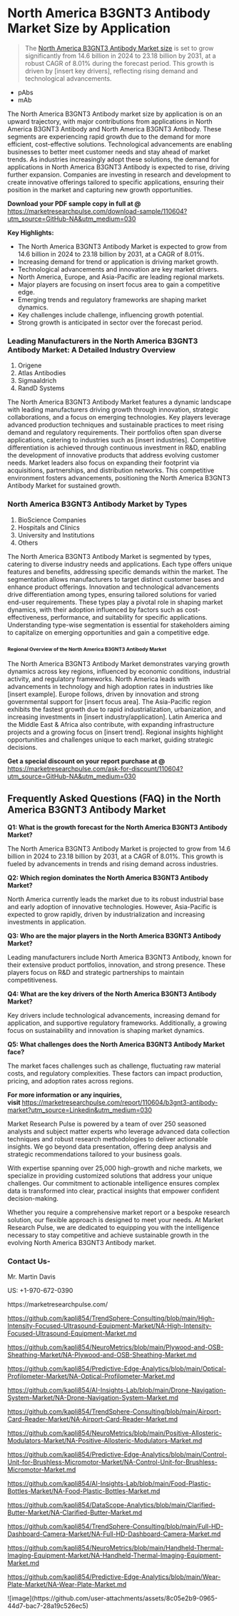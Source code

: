 <h1>North America B3GNT3 Antibody Market&nbsp;Size by Application</h1><blockquote><p>The <a href="https://marketresearchpulse.com/download-sample/110604?utm_source=GitHub-NA&amp;utm_medium=030">North America B3GNT3 Antibody Market size</a> is set to grow significantly from 14.6 billion in 2024 to 23.18 billion by 2031, at a robust CAGR of 8.01% during the forecast period. This growth is driven by [insert key drivers], reflecting rising demand and technological advancements.</p></blockquote><ul><li>pAbs<li> mAb</li></ul><p>The North America B3GNT3 Antibody market size by application is on an upward trajectory, with major contributions from applications in North America B3GNT3 Antibody and North America B3GNT3 Antibody. These segments are experiencing rapid growth due to the demand for more efficient, cost-effective solutions. Technological advancements are enabling businesses to better meet customer needs and stay ahead of market trends. As industries increasingly adopt these solutions, the demand for applications in North America B3GNT3 Antibody is expected to rise, driving further expansion. Companies are investing in research and development to create innovative offerings tailored to specific applications, ensuring their position in the market and capturing new growth opportunities.</p><p><strong>Download your PDF sample copy in full at @ </strong><a href="https://marketresearchpulse.com/download-sample/110604?utm_source=GitHub-NA&amp;utm_medium=030">https://marketresearchpulse.com/download-sample/110604?utm_source=GitHub-NA&amp;utm_medium=030</a></p><p><strong>Key Highlights: </strong></p><ul><li>The North America B3GNT3 Antibody Market is expected to grow from 14.6 billion in 2024 to 23.18 billion by 2031, at a CAGR of 8.01%.</li><li>Increasing demand for trend or application is driving market growth.</li><li>Technological advancements and innovation are key market drivers.</li><li>North America, Europe, and Asia-Pacific are leading regional markets.</li><li>Major players are focusing on insert focus area to gain a competitive edge.</li><li>Emerging trends and regulatory frameworks are shaping market dynamics.</li><li>Key challenges include challenge, influencing growth potential.</li><li>Strong growth is anticipated in sector over the forecast period.</li></ul><h3>Leading Manufacturers in the North America B3GNT3 Antibody Market: A Detailed Industry Overview</h3><ol><li>Origene</li><li>Atlas Antibodies</li><li>Sigmaaldrich</li><li>RandD Systems</li></ol><div class="flex max-w-full flex-col flex-grow"><div class="min-h-8 text-message flex w-full flex-col items-end gap-2 whitespace-normal break-words [.text-message+&amp;]:mt-5" dir="auto" data-message-author-role="assistant" data-message-id="fd8432e4-4910-450d-b182-61b7bfb0a01f" data-message-model-slug="gpt-4o"><div class="flex w-full flex-col gap-1 empty:hidden first:pt-[3px]"><div class="markdown prose w-full break-words dark:prose-invert light"><p>The North America B3GNT3 Antibody Market features a dynamic landscape with leading manufacturers driving growth through innovation, strategic collaborations, and a focus on emerging technologies. Key players leverage advanced production techniques and sustainable practices to meet rising demand and regulatory requirements. Their portfolios often span diverse applications, catering to industries such as [insert industries]. Competitive differentiation is achieved through continuous investment in R&amp;D, enabling the development of innovative products that address evolving customer needs. Market leaders also focus on expanding their footprint via acquisitions, partnerships, and distribution networks. This competitive environment fosters advancements, positioning the North America B3GNT3 Antibody Market for sustained growth.</p></div></div></div></div><h3>North America B3GNT3 Antibody Market by Types</h3><ol><li>BioScience Companies<li> Hospitals and Clinics<li> University and Institutions<li> Others</li></ol><div class="flex max-w-full flex-col flex-grow"><div class="min-h-8 text-message flex w-full flex-col items-end gap-2 whitespace-normal break-words [.text-message+&amp;]:mt-5" dir="auto" data-message-author-role="assistant" data-message-id="084470be-0bb7-4664-bddf-5156b4f41249" data-message-model-slug="gpt-4o-mini"><div class="flex w-full flex-col gap-1 empty:hidden first:pt-[3px]"><div class="markdown prose w-full break-words dark:prose-invert light"><p>The North America B3GNT3 Antibody Market is segmented by types, catering to diverse industry needs and applications. Each type offers unique features and benefits, addressing specific demands within the market. The segmentation allows manufacturers to target distinct customer bases and enhance product offerings. Innovation and technological advancements drive differentiation among types, ensuring tailored solutions for varied end-user requirements. These types play a pivotal role in shaping market dynamics, with their adoption influenced by factors such as cost-effectiveness, performance, and suitability for specific applications. Understanding type-wise segmentation is essential for stakeholders aiming to capitalize on emerging opportunities and gain a competitive edge.</p></div></div></div></div><h3><span style="font-size: 11px;">Regional Overview of the North America B3GNT3 Antibody Market</span></h3><div class="flex max-w-full flex-col flex-grow"><div class="min-h-8 text-message flex w-full flex-col items-end gap-2 whitespace-normal break-words [.text-message+&amp;]:mt-5" dir="auto" data-message-author-role="assistant" data-message-id="e9038762-ce64-4e30-91c9-9bd413514231" data-message-model-slug="gpt-4o-mini"><div class="flex w-full flex-col gap-1 empty:hidden first:pt-[3px]"><div class="markdown prose w-full break-words dark:prose-invert light"><p>The North America B3GNT3 Antibody Market demonstrates varying growth dynamics across key regions, influenced by economic conditions, industrial activity, and regulatory frameworks. North America leads with advancements in technology and high adoption rates in industries like [insert example]. Europe follows, driven by innovation and strong governmental support for [insert focus area]. The Asia-Pacific region exhibits the fastest growth due to rapid industrialization, urbanization, and increasing investments in [insert industry/application]. Latin America and the Middle East &amp; Africa also contribute, with expanding infrastructure projects and a growing focus on [insert trend]. Regional insights highlight opportunities and challenges unique to each market, guiding strategic decisions.</p></div></div></div></div><p><strong>Get a special discount on your report purchase at @ </strong><a href="https://marketresearchpulse.com/ask-for-discount/110604?utm_source=GitHub-NA&amp;utm_medium=030">https://marketresearchpulse.com/ask-for-discount/110604?utm_source=GitHub-NA&amp;utm_medium=030</a></p><h2>Frequently Asked Questions (FAQ) in the North America B3GNT3 Antibody Market</h2><p><strong>Q1: What is the growth forecast for the North America B3GNT3 Antibody Market?</strong></p><p>The North America B3GNT3 Antibody Market is projected to grow from 14.6 billion in 2024 to 23.18 billion by 2031, at a CAGR of 8.01%. This growth is fueled by advancements in trends and rising demand across industries.</p><p><strong>Q2: Which region dominates the North America B3GNT3 Antibody Market?</strong></p><p>North America currently leads the market due to its robust industrial base and early adoption of innovative technologies. However, Asia-Pacific is expected to grow rapidly, driven by industrialization and increasing investments in application.</p><p><strong>Q3: Who are the major players in the North America B3GNT3 Antibody Market?</strong></p><p>Leading manufacturers include North America B3GNT3 Antibody, known for their extensive product portfolios, innovation, and strong presence. These players focus on R&amp;D and strategic partnerships to maintain competitiveness.</p><p><strong>Q4: What are the key drivers of the North America B3GNT3 Antibody Market?</strong></p><p>Key drivers include technological advancements, increasing demand for application, and supportive regulatory frameworks. Additionally, a growing focus on sustainability and innovation is shaping market dynamics.</p><p><strong>Q5: What challenges does the North America B3GNT3 Antibody Market face?</strong></p><p>The market faces challenges such as challenge, fluctuating raw material costs, and regulatory complexities. These factors can impact production, pricing, and adoption rates across regions.</p><p><strong>For more information or any inquiries, visit&nbsp;</strong><a href="https://marketresearchpulse.com/report/110604/b3gnt3-antibody-market?utm_source=Linkedin&utm_medium=030">https://marketresearchpulse.com/report/110604/b3gnt3-antibody-market?utm_source=Linkedin&utm_medium=030</a></p><p>Market Research Pulse is powered by a team of over 250 seasoned analysts and subject matter experts who leverage advanced data collection techniques and robust research methodologies to deliver actionable insights. We go beyond data presentation, offering deep analysis and strategic recommendations tailored to your business goals.</p><p>With expertise spanning over 25,000 high-growth and niche markets, we specialize in providing customized solutions that address your unique challenges. Our commitment to actionable intelligence ensures complex data is transformed into clear, practical insights that empower confident decision-making.</p><p>Whether you require a comprehensive market report or a bespoke research solution, our flexible approach is designed to meet your needs. At Market Research Pulse, we are dedicated to equipping you with the intelligence necessary to stay competitive and achieve sustainable growth in the evolving North America B3GNT3 Antibody market.</p><h3><strong>Contact Us-</strong></h3><p>Mr. Martin Davis</p><p>US: +1-970-672-0390</p><p>https://marketresearchpulse.com/</p><p><a href="https://github.com/kapli854/TrendSphere-Consulting/blob/main/High-Intensity-Focused-Ultrasound-Equipment-Market/NA-High-Intensity-Focused-Ultrasound-Equipment-Market.md">https://github.com/kapli854/TrendSphere-Consulting/blob/main/High-Intensity-Focused-Ultrasound-Equipment-Market/NA-High-Intensity-Focused-Ultrasound-Equipment-Market.md</a></p><p><a href="https://github.com/kapli854/NeuroMetrics/blob/main/Plywood-and-OSB-Sheathing-Market/NA-Plywood-and-OSB-Sheathing-Market.md">https://github.com/kapli854/NeuroMetrics/blob/main/Plywood-and-OSB-Sheathing-Market/NA-Plywood-and-OSB-Sheathing-Market.md</a></p><p><a href="https://github.com/kapli854/Predictive-Edge-Analytics/blob/main/Optical-Profilometer-Market/NA-Optical-Profilometer-Market.md">https://github.com/kapli854/Predictive-Edge-Analytics/blob/main/Optical-Profilometer-Market/NA-Optical-Profilometer-Market.md</a></p><p><a href="https://github.com/kapli854/AI-Insights-Lab/blob/main/Drone-Navigation-System-Market/NA-Drone-Navigation-System-Market.md">https://github.com/kapli854/AI-Insights-Lab/blob/main/Drone-Navigation-System-Market/NA-Drone-Navigation-System-Market.md</a></p><p><a href="https://github.com/kapli854/TrendSphere-Consulting/blob/main/Airport-Card-Reader-Market/NA-Airport-Card-Reader-Market.md">https://github.com/kapli854/TrendSphere-Consulting/blob/main/Airport-Card-Reader-Market/NA-Airport-Card-Reader-Market.md</a></p><p><a href="https://github.com/kapli854/NeuroMetrics/blob/main/Positive-Allosteric-Modulators-Market/NA-Positive-Allosteric-Modulators-Market.md">https://github.com/kapli854/NeuroMetrics/blob/main/Positive-Allosteric-Modulators-Market/NA-Positive-Allosteric-Modulators-Market.md</a></p><p><a href="https://github.com/kapli854/Predictive-Edge-Analytics/blob/main/Control-Unit-for-Brushless-Micromotor-Market/NA-Control-Unit-for-Brushless-Micromotor-Market.md">https://github.com/kapli854/Predictive-Edge-Analytics/blob/main/Control-Unit-for-Brushless-Micromotor-Market/NA-Control-Unit-for-Brushless-Micromotor-Market.md</a></p><p><a href="https://github.com/kapli854/AI-Insights-Lab/blob/main/Food-Plastic-Bottles-Market/NA-Food-Plastic-Bottles-Market.md">https://github.com/kapli854/AI-Insights-Lab/blob/main/Food-Plastic-Bottles-Market/NA-Food-Plastic-Bottles-Market.md</a></p><p><a href="https://github.com/kapli854/DataScope-Analytics/blob/main/Clarified-Butter-Market/NA-Clarified-Butter-Market.md">https://github.com/kapli854/DataScope-Analytics/blob/main/Clarified-Butter-Market/NA-Clarified-Butter-Market.md</a></p><p><a href="https://github.com/kapli854/TrendSphere-Consulting/blob/main/Full-HD-Dashboard-Camera-Market/NA-Full-HD-Dashboard-Camera-Market.md">https://github.com/kapli854/TrendSphere-Consulting/blob/main/Full-HD-Dashboard-Camera-Market/NA-Full-HD-Dashboard-Camera-Market.md</a></p><p><a href="https://github.com/kapli854/NeuroMetrics/blob/main/Handheld-Thermal-Imaging-Equipment-Market/NA-Handheld-Thermal-Imaging-Equipment-Market.md">https://github.com/kapli854/NeuroMetrics/blob/main/Handheld-Thermal-Imaging-Equipment-Market/NA-Handheld-Thermal-Imaging-Equipment-Market.md</a></p><p><a href="https://github.com/kapli854/Predictive-Edge-Analytics/blob/main/Wear-Plate-Market/NA-Wear-Plate-Market.md">https://github.com/kapli854/Predictive-Edge-Analytics/blob/main/Wear-Plate-Market/NA-Wear-Plate-Market.md</a></p>
![image](https://github.com/user-attachments/assets/8c05e2b9-0965-44d7-bac7-28a19c526ec5)

